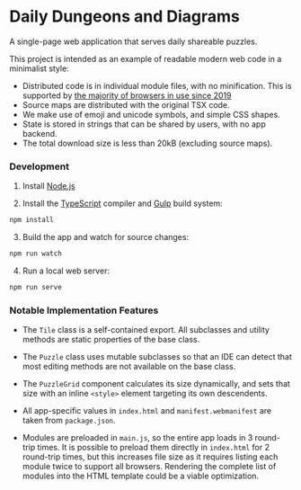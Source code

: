 # Daily Dungeons and Diagrams

A single-page web application that serves daily shareable puzzles.

This project is intended as an example of readable modern web code in a minimalist style:

- Distributed code is in individual module files, with no minification. This is supported by [the majority of browsers in use since 2019](https://caniuse.com/es6-module-dynamic-import)
- Source maps are distributed with the original TSX code.
- We make use of emoji and unicode symbols, and simple CSS shapes.
- State is stored in strings that can be shared by users, with no app backend.
- The total download size is less than 20kB (excluding source maps).

### Development

1. Install [Node.js](https://nodejs.org/en/)

2. Install the [TypeScript](https://www.typescriptlang.org/) compiler and [Gulp](https://gulpjs.com/) build system:

```bash
npm install
```

3. Build the app and watch for source changes:

```bash
npm run watch
```

4. Run a local web server:

```bash
npm run serve
```

### Notable Implementation Features

- The `Tile` class is a self-contained export. All subclasses and utility methods are static properties of the base class.

- The `Puzzle` class uses mutable subclasses so that an IDE can detect that most editing methods are not available on the base class.

- The `PuzzleGrid` component calculates its size dynamically, and sets that size with an inline `<style>` element targeting its own descendents.

- All app-specific values in `index.html` and `manifest.webmanifest` are taken from `package.json`.

- Modules are preloaded in `main.js`, so the entire app loads in 3 round-trip times. It is possible to preload them directly in `index.html` for 2 round-trip times, but this increases file size as it requires listing each module twice to support all browsers. Rendering the complete list of modules into the HTML template could be a viable optimization.
